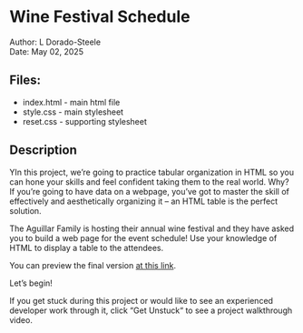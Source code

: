 # Wine Festival Schedule
Author: L Dorado-Steele  
Date: May 02, 2025  

## Files:
* index.html - main html file
* style.css - main stylesheet
* reset.css - supporting stylesheet

## Description
YIn this project, we’re going to practice tabular organization in HTML so you can hone your skills and feel confident taking them to the real world. Why? If you’re going to have data on a webpage, you’ve got to master the skill of effectively and aesthetically organizing it – an HTML table is the perfect solution.

The Aguillar Family is hosting their annual wine festival and they have asked you to build a web page for the event schedule! Use your knowledge of HTML to display a table to the attendees.

You can preview the final version [at this link](https://content.codecademy.com/courses/learn-html-tables/index.html).

Let’s begin!

If you get stuck during this project or would like to see an experienced developer work through it, click “Get Unstuck“ to see a project walkthrough video.